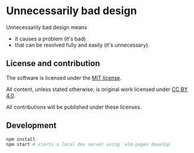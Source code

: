 # Unnecessarily bad design

Unnecessarily bad design means
- it causes a problem (it's bad)
- that can be resolved fully and easily (it's unnecessary).

## License and contribution
The software is licensed under the [MIT license](./LICENSE).

All content, unless stated otherwise, is original work licensed under [CC BY 4.0](https://creativecommons.org/licenses/by/4.0/).

All contributions will be published under these licenses.

## Development
```bash
npm install
npm start # starts a local dev server using `elm-pages develop`
```
